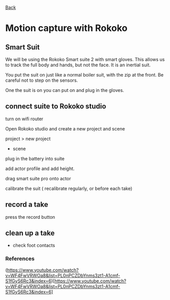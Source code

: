 [Back](https://uwetom.github.io/media-production-worksheets)

# Motion capture with Rokoko

## Smart Suit

We will be using the Rokoko Smart suite 2 with smart gloves. This allows us to track the full body and hands, but not the face. It is an inertial suit.

You put the suit on just like a normal boiler suit, with the zip at the front. Be careful not to step on the sensors.

One the suit is on you can put on and plug in the gloves.


## connect suite to Rokoko studio

turn on wifi router

Open Rokoko studio and create a new project and scene

project > new project

+ scene

plug in the battery into suite

add actor profile and add height.

drag smart suite pro onto actor

calibrate the suit ( recalibrate regularly, or before each take)

## record a take

press the record button

## clean up a take

- check foot contacts










### References

(https://www.youtube.com/watch?v=WF4FwVRWOa8&list=PL0nPCZDbYnms3zt1-A1cmf-S1fGyS6Rc3&index=6)[https://www.youtube.com/watch?v=WF4FwVRWOa8&list=PL0nPCZDbYnms3zt1-A1cmf-S1fGyS6Rc3&index=6]
